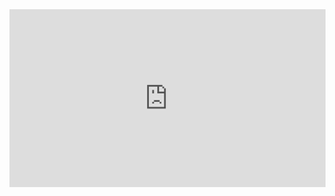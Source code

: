 <iframe width="560" height="315" src="https://www.youtube.com/embed/2MsJ0VpE6qc" frameborder="0" allow="autoplay; encrypted-media" allowfullscreen></iframe>